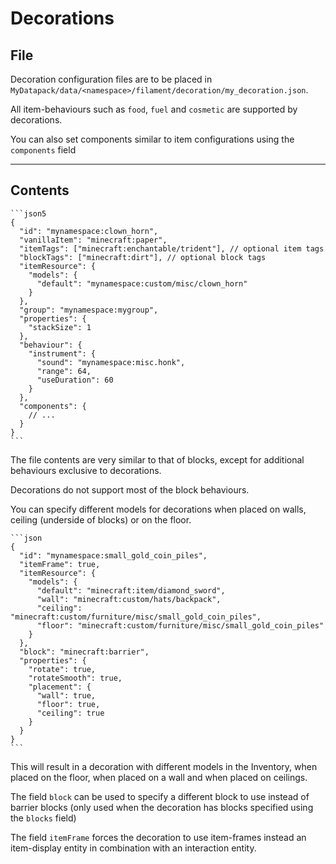 # Decorations

## File

Decoration configuration files are to be placed in `MyDatapack/data/<namespace>/filament/decoration/my_decoration.json`.

All item-behaviours such as `food`, `fuel` and `cosmetic` are supported by decorations.

You can also set components similar to item configurations using the `components` field

---

## Contents

~~~admonish example
```json5
{
  "id": "mynamespace:clown_horn",
  "vanillaItem": "minecraft:paper",
  "itemTags": ["minecraft:enchantable/trident"], // optional item tags
  "blockTags": ["minecraft:dirt"], // optional block tags
  "itemResource": {
    "models": {
      "default": "mynamespace:custom/misc/clown_horn"
    }
  },
  "group": "mynamespace:mygroup",
  "properties": {
    "stackSize": 1
  },
  "behaviour": {
    "instrument": {
      "sound": "mynamespace:misc.honk",
      "range": 64,
      "useDuration": 60
    }
  },
  "components": {
    // ...
  }
}
```
~~~

The file contents are very similar to that of blocks, except for additional behaviours exclusive to decorations.

Decorations do not support most of the block behaviours.

You can specify different models for decorations when placed on walls, ceiling (underside of blocks) or on the floor.

~~~admonish example
```json
{
  "id": "mynamespace:small_gold_coin_piles",
  "itemFrame": true,
  "itemResource": {
    "models": {
      "default": "minecraft:item/diamond_sword",
      "wall": "minecraft:custom/hats/backpack",
      "ceiling": "minecraft:custom/furniture/misc/small_gold_coin_piles",
      "floor": "minecraft:custom/furniture/misc/small_gold_coin_piles"
    }
  },
  "block": "minecraft:barrier",
  "properties": {
    "rotate": true,
    "rotateSmooth": true,
    "placement": {
      "wall": true,
      "floor": true,
      "ceiling": true
    }
  }
}
```
~~~

This will result in a decoration with different models in the Inventory, when placed on the floor, when placed on a wall and when placed on ceilings.

The field `block` can be used to specify a different block to use instead of barrier blocks (only used when the decoration has blocks specified using the `blocks` field)

The field `itemFrame` forces the decoration to use item-frames instead an item-display entity in combination with an interaction entity.